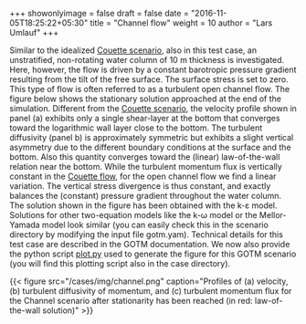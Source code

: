 +++
showonlyimage = false
draft = false
date = "2016-11-05T18:25:22+05:30"
title = "Channel flow"
weight = 10
author = "Lars Umlauf"
+++

Similar to the idealized [Couette scenario](/cases/couette), also in this test case, 
an unstratified, non-rotating water column of 10 m thickness is investigated. 
Here, however, the flow is driven by a constant barotropic pressure gradient 
resulting from the tilt of the free surface. The surface stress is set to zero. 
This type of flow is often referred to as a turbulent open channel flow. The figure 
below shows the stationary solution approached at the end of the simulation. 
Different from the [Couette scenario](/cases/couette), the velocity profile shown in 
panel (a) exhibits only a single shear-layer at the bottom that converges 
toward the logarithmic wall layer close to the bottom. The turbulent 
diffusivity (panel b) is approximately symmetric but exhibits a slight vertical 
asymmetry due to the different boundary conditions at the surface and the 
bottom. Also this quantity converges toward the (linear) law-of-the-wall 
relation near the bottom. While the turbulent momentum flux is vertically 
constant in the [Couette flow](/cases/couette), for the open channel flow we find a 
linear variation. The vertical stress divergence is thus constant, and exactly 
balances the (constant) pressure gradient throughout the water column. The 
solution shown in the figure has been obtained with the k-ε model. Solutions 
for other two-equation models like the k-ω model or the Mellor-Yamada model look 
similar (you can easily check this in the scenario  directory by modifying the
input file gotm.yam). Technical details for this test case are 
described in the GOTM documentation. We now also provide the python script
[plot.py](https://raw.githubusercontent.com/gotm-model/cases/master/channel/plot_channel.py) 
used to generate the figure for this GOTM scenario (you will find this plotting script
also in the case directory).

{{< figure src="/cases/img/channel.png" caption="Profiles of (a) velocity, (b) turbulent diffusivity of momentum, and (c) turbulent momentum flux for the Channel scenario after stationarity has been reached (in red: law-of-the-wall solution)" >}}

